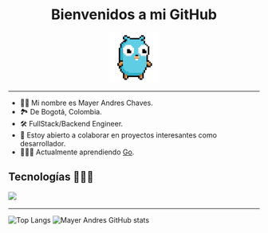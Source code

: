 <h1 align="center">Bienvenidos a mi GitHub</h1>

<div align="center">
    <img  width="20%" src="images/gopher.gif">
</div>

-----------------------------  

- 🧑🏽 Mi nombre es Mayer Andres Chaves.
- 🏞️ De Bogotá, Colombia.
- 🛠️ FullStack/Backend Engineer.
- 🌱 Estoy abierto a colaborar en proyectos interesantes como desarrollador.
- 👨🏽‍🏫 Actualmente aprendiendo <a href="https://go.dev/" target="_blank">Go</a>.

## Tecnologías 👨🏽‍💻

<div align="left">
  <a href="https://skillicons.dev">
    <img src="https://skillicons.dev/icons?i=html,css,tailwind,git,javascript,ts,astro,svelte,angular,nodejs,express,nest,docker,mongodb,postgres" />
  </a>
</div>

-----------------------------  

![Top Langs](https://github-readme-stats.vercel.app/api/top-langs/?username=Mayer-04&theme=react&layout=compact)
![Mayer Andres GitHub stats](https://github-readme-stats.vercel.app/api?username=Mayer-04&show_icons=true&theme=react)
